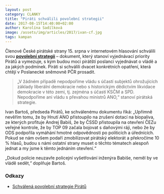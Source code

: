 ```yaml
---
layout: post
category: CLANKY
title: "Piráti schválili povolební strategii"
date: 2017-08-15T14:40:00+02:00
author: Karolína Sadílková
image: /assets/img/articles/2017/ivan-cf.jpg
tags: kampan
---
```


Členové České pirátské strany 15. srpna v internetovém hlasování schválili svou **[povolební strategii](/program/psp2017/povolebni-strategie/)** – dokument, který stanoví vyjednávací priority Pirátů a vymezuje, s kým budou moci pirátští poslanci vyjednávat o vládě a za jakých podmínek. Piráti si schválili dvacet konkrétních opatření, která chtějí v Poslanecké sněmovně PČR prosadit. 
 
> „V žádném případě nepodpoříme vládu s účastí subjektů ohrožujících základy liberální demokracie nebo s historickým dědictvím likvidace demokracie v této zemi, tj. zejména s účastí KSČM a SPD. Nepodpoříme ani vládu s převahou ministrů ANO,“ stanoví pirátská strategie. 
 
Ivan Bartoš, předseda Pirátů, ke schválenému dokumentu říká: „Upřímně nevěřím tomu, že by Hnutí ANO přistoupilo na zrušení dotací na biopaliva, ze kterých profituje Andrej Babiš, že by ČSSD přistoupila na otevření ČEZu veřejné kontrole, že by TOP 09 začala bojovat s daňovými ráji, nebo že by ODS podpořila vymáhání hmotné odpovědnosti po politicích a úřednících. Pokud se nám ovšem podaří zmobilizovat pirátský elektorát a překročíme 10 % hlasů, budou s námi ostatní strany muset o těchto tématech alespoň jednat a my jsme k těmto jednáním otevření.“
 
„Dokud policie neuzavře policejní vyšetřování inženýra Babiše, neměl by ve vládě sedět,“ doplňuje Bartoš. 
 
### Odkazy

* [Schválená povolební strategie Pirátů](https://www.pirati.cz/program/psp2017/povolebni-strategie/)
